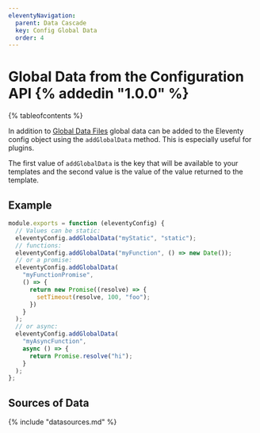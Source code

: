 ```yaml
---
eleventyNavigation:
  parent: Data Cascade
  key: Config Global Data
  order: 4
---
```

# Global Data from the Configuration API {% addedin "1.0.0" %}

{% tableofcontents %}

In addition to [Global Data Files](/docs/data-global/) global data can be added to the Eleventy config object using the `addGlobalData` method. This is especially useful for plugins.

The first value of `addGlobalData` is the key that will be available to your templates and the second value is the value of the value returned to the template.

## Example

```js
module.exports = function (eleventyConfig) {
  // Values can be static:
  eleventyConfig.addGlobalData("myStatic", "static");
  // functions:
  eleventyConfig.addGlobalData("myFunction", () => new Date());
  // or a promise:
  eleventyConfig.addGlobalData(
    "myFunctionPromise",
    () => {
      return new Promise((resolve) => {
        setTimeout(resolve, 100, "foo");
      })
    }
  );
  // or async:
  eleventyConfig.addGlobalData(
    "myAsyncFunction",
    async () => {
      return Promise.resolve("hi");
    }
  );
};
```

## Sources of Data

{% include "datasources.md" %}
